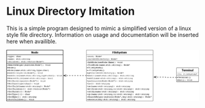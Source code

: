 # Linux Directory Imitation

This is a simple program designed to mimic a simplified version of a linux style file directory.
Information on usage and documentation will be inserted here when availible.

![UML](/Project1DSA2.png)
